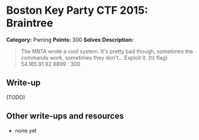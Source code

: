 # Boston Key Party CTF 2015: Braintree

**Category:** Pwning
**Points:** 300
**Solves** 
**Description:**

> The MBTA wrote a cool system. It's pretty bad though, sometimes the commands work, sometimes they don't... Exploit it. (tz flag) 54.165.91.92 8899 : 300

## Write-up

(TODO)

## Other write-ups and resources

* none yet
